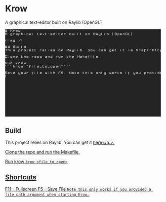 # Krow
A graphical text-editor built on Raylib (OpenGL)

<img src="krow.png" />

## Build
This project relies on Raylib. You can get it <a href="https://github.com/raysan5/raylib">here</a.>.

Clone the repo and run the Makefile.

Run krow
```krow <file_to_open>```

## Shortcuts
F11 - Fullscreen
F5 - Save File 
```Note this only works if you provided a file path argument when starting Krow.```
